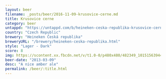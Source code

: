```yaml
---
layout: beer
filename: _posts/beer/2016-11-09-krusovice-cerne.md
title: Krusovice cerne
category: beer
untappd: "https://untappd.com/b/heineken-ceska-republika-krusovice-cerne/23586"
country: "Czech Republic"
brewery: "Heineken Česká republika"
breweryURL: "/brewery/heineken-ceska-republika.html"
style: "Lager - Dark"
score: 8
img: https://scontent.xx.fbcdn.net/v/t1.0-0/p480x480/482349_10151563944993745_189404530_n.jpg?oh=58b6f6ab1eb4d3f31277a9e0762b5f51&oe=5AB04AE9
beer-date: "2013-03-09"
desc: "A nice amber ale"
permalink: /beer/:title.html
---
```

